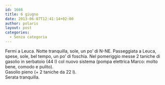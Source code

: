 ```yaml
---
id: 1666
title: 6 giugno
date: 2013-06-07T12:41:14+02:00
author: polaris
layout: post
categories:
  - Senza categoria
---
```

Fermi a Leuca. Notte tranquilla, sole, un po&#8217; di N-NE. Passeggiata a Leuca, spese, sole, bel tempo, un po&#8217; di foschia. Nel pomeriggio messe 2 taniche di gasolio in serbatoio (44 l) col nuovo sistema (pompa elettrica Marco: molto bene, comodo e pulito).  
Gasolio pieno (+ 2 taniche da 22 l).  
Serata tranquilla.